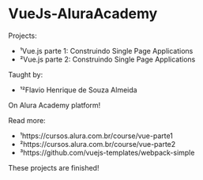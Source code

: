 # VueJs-AluraAcademy 
Projects:
* ¹Vue.js parte 1: Construindo Single Page Applications
* ²Vue.js parte 2: Construindo Single Page Applications

Taught by:
* ¹²Flavio Henrique de Souza Almeida

On Alura Academy platform!

Read more:
* ¹https://cursos.alura.com.br/course/vue-parte1
* ²https://cursos.alura.com.br/course/vue-parte2
* ³https://github.com/vuejs-templates/webpack-simple

These projects are finished!